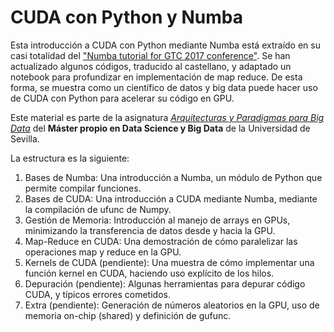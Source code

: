 # CUDA con Python y Numba

Esta introducción a CUDA con Python mediante Numba está extraído en su casi totalidad del ["Numba tutorial for GTC 2017 conference"](https://github.com/ContinuumIO/gtc2017-numba). Se han actualizado algunos códigos, traducido al castellano, y adaptado un notebook para profundizar en implementación de map reduce. De esta forma, se muestra como un científico de datos y big data puede hacer uso de CUDA con Python para acelerar su código en GPU.

Este material es parte de la asignatura [*Arquitecturas y Paradigmas para Big Data*](https://masterds.es/?page_id=1949) del **Máster propio en Data Science y Big Data** de la Universidad de Sevilla.

La estructura es la siguiente:
1. Bases de Numba: Una introducción a Numba, un módulo de Python que permite compilar funciones.
2. Bases de CUDA: Una introducción a CUDA mediante Numba, mediante la compilación de ufunc de Numpy.
3. Gestión de Memoria: Introducción al manejo de arrays en GPUs, minimizando la transferencia de datos desde y hacia la GPU.
4. Map-Reduce en CUDA: Una demostración de cómo paralelizar las operaciones map y reduce en la GPU.
5. Kernels de CUDA (pendiente): Una muestra de cómo implementar una función kernel en CUDA, haciendo uso explícito de los hilos.
6. Depuración (pendiente): Algunas herramientas para depurar código CUDA, y típicos errores cometidos.
7. Extra (pendiente): Generación de números aleatorios en la GPU, uso de memoria on-chip (shared) y definición de gufunc.
